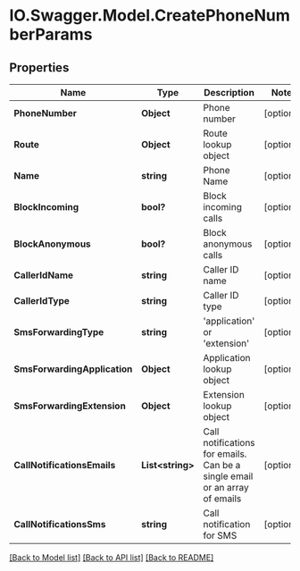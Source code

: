 # IO.Swagger.Model.CreatePhoneNumberParams
## Properties

Name | Type | Description | Notes
------------ | ------------- | ------------- | -------------
**PhoneNumber** | **Object** | Phone number | [optional] 
**Route** | **Object** | Route lookup object | [optional] 
**Name** | **string** | Phone Name | [optional] 
**BlockIncoming** | **bool?** | Block incoming calls | [optional] 
**BlockAnonymous** | **bool?** | Block anonymous calls | [optional] 
**CallerIdName** | **string** | Caller ID name | [optional] 
**CallerIdType** | **string** | Caller ID type | [optional] 
**SmsForwardingType** | **string** | &#39;application&#39; or &#39;extension&#39; | [optional] 
**SmsForwardingApplication** | **Object** | Application lookup object | [optional] 
**SmsForwardingExtension** | **Object** | Extension lookup object | [optional] 
**CallNotificationsEmails** | **List&lt;string&gt;** | Call notifications for emails. Can be a single email or an array of emails | [optional] 
**CallNotificationsSms** | **string** | Call notification for SMS | [optional] 

[[Back to Model list]](../README.md#documentation-for-models) [[Back to API list]](../README.md#documentation-for-api-endpoints) [[Back to README]](../README.md)

